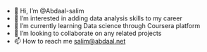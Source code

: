 - 👋 Hi, I’m @Abdaal-salim
- 👀 I’m interested in adding data analysis skills to my career
- 🌱 I’m currently learning Data science through Coursera platform
- 💞️ I’m looking to collaborate on any related projects
- 📫 How to reach me salim@abdaal.net

<!---
Abdaal-salim/Abdaal-salim is a ✨ special ✨ repository because its `README.md` (this file) appears on your GitHub profile.
You can click the Preview link to take a look at your changes.
--->
